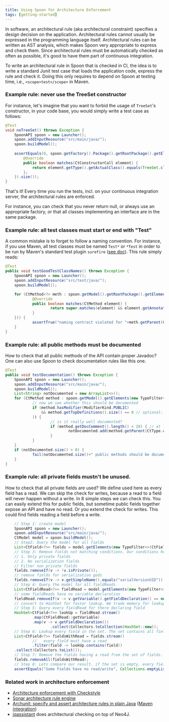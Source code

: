 ```yaml
---
title: Using Spoon for Architecture Enforcement
tags: [getting-started]
---
```


In software, an architectural rule (aka architectural constraint) specifies a design decision on the application. Architectural rules cannot usually be expressed in the programming language itself.
Architectural rules can be written as AST analysis, which makes Spoon very appropriate to express and check them.
Since architectural rules must be automatically checked as often as possible, it's good to have them part of continuous integration.

To write an architectural rule in Spoon that is checked in CI, the idea is to write a standard Junit test case that loads the application code, express the rule and check it. Doing this only requires to depend on Spoon at testing time, i.e., `<scope>test</scope>` in Maven.

### Example rule: never use the TreeSet constructor

For instance, let's imagine that you want to forbid the usage of `TreeSet`'s constructor, in your code base, you would simply write a test case as follows:

```java
@Test
void noTreeSet() throws Exception {
	SpoonAPI spoon = new Launcher();
	spoon.addInputResource("src/main/java/");
	spoon.buildModel();
	
	assertEquals(0, spoon.getFactory().Package().getRootPackage().getElements(new AbstractFilter<CtConstructorCall>() {
		@Override
		public boolean matches(CtConstructorCall element) {
			return element.getType().getActualClass().equals(TreeSet.class);
		};
	}).size());
}
```

That's it! Every time you run the tests, incl. on your continuous integration server, the architectural rules are enforced.

For instance, you can check that you never return null, or always use an appropriate factory, or that all classes implementing an interface are in the same package.


### Example rule: all test classes must start or end with "Test"

A common mistake is to forget to follow a naming convention. For instance, if you use Maven, all test classes must be named `Test*` or `*Test` in order to be run by Maven's standard test plugin `surefire` ([see doc](http://maven.apache.org/surefire/maven-surefire-plugin/examples/inclusion-exclusion.html)). This rule simply reads:

```java
@Test
public void testGoodTestClassNames() throws Exception {
    SpoonAPI spoon = new Launcher();
    spoon.addInputResource("src/test/java/");
    spoon.buildModel();

    for (CtMethod<?> meth : spoon.getModel().getRootPackage().getElements(new TypeFilter<CtMethod>(CtMethod.class) {
            @Override
            public boolean matches(CtMethod element) {
                    return super.matches(element) && element.getAnnotation(Test.class) != null;
            }
    })) {
            assertTrue("naming contract violated for "+meth.getParent(CtClass.class).getSimpleName(), meth.getParent(CtClass.class).getSimpleName().startsWith("Test") || meth.getParent(CtClass.class).getSimpleName().endsWith("Test"));
    }
}
```

### Example rule: all public methods must be documented

How to check that all public methods of the API contain proper Javadoc? One can also use Spoon to check documentation rules like this one.

```java
@Test
public void testDocumentation() throws Exception {
    SpoonAPI spoon = new Launcher();
    spoon.addInputResource("src/main/java/");
    spoon.buildModel();
    List<String> notDocumented = new ArrayList<>();
    for (CtMethod method : spoon.getModel().getElements(new TypeFilter<>(CtMethod.class))) {
            // now we see whether this should be documented
            if (method.hasModifier(ModifierKind.PUBLIC)
                && method.getTopDefinitions().size() == 0 // optional: only the top declarations should be documented (not the overriding methods which are lower in the hierarchy)
            )) {
                    // is it really well documented?
                    if (method.getDocComment().length() < 20) { // at least 20 characters
                            notDocumented.add(method.getParent(CtType.class).getQualifiedName() + "#" + method.getSignature());
                    }
            }
    }
    if (notDocumented.size() > 0) {
            fail(notDocumented.size()+" public methods should be documented with proper API documentation: \n"+StringUtils.join(notDocumented, "\n"));
    }
}
```
### Example rule: all private fields mustn't be unused.
How to check that all private fields are used?
We define used here as every field has a read. We can skip the check for writes, because a read to a field will never happen without a write.
In 8 simple steps we can check this. You can easily extend this for public fields, but sometime public fields together expose an API and have no read.
Or you extend the check for writes. This could find fields reading a field before a write. 
```java
    // Step 1: create model
    SpoonAPI spoon = new Launcher();
    spoon.addInputResource("src/main/java/");
    CtModel model = spoon.buildModel();
    // Step2: Query the model for all fields
    List<CtField<?>> fields = model.getElements(new TypeFilter<>(CtField.class));
    // Step 3: Remove fields not matching conditions. Our conditions here are:
    // 1. Only private fields
    // 2. No serialization fields  
    // Filter non private fields
    fields.removeIf(v -> !v.isPrivate());
    // remove fields for serialization gods
    fields.removeIf(v -> v.getSimpleName().equals("serialVersionUID"));
    // Step 4: Query the model for all fieldReads
    List<CtFieldRead<?>> fieldRead = model.getElements(new TypeFilter<>(CtFieldRead.class));
    // some fieldReads have no variable declaration
    fieldRead.removeIf(v -> v.getVariable().getFieldDeclaration() == null);
    // convert to HashSet for faster lookup. We trade memory for lookup speed.
    // Step 5: Query every fieldRead for there declaring field 
    HashSet<CtField<?>> lookUp = fieldRead.stream()
    		.map(CtFieldRead::getVariable)
    		.map(v -> v.getFieldDeclaration())
                    .collect(Collectors.toCollection(HashSet::new));
    // Step 6: Lookup every field in the set. The set contains all fields, that have a read.
    List<CtField<?>> fieldsWithRead = fields.stream()
    		// 	 every field must have a read
    		.filter(field -> lookUp.contains(field))
    .collect(Collectors.toList());
    // Step 7: Remove the fields having a read from the set of fields. 
    fields.removeAll(fieldsWithRead);
    // Step 8: Lets compare our result. if the set is empty, every field has a read, otherwise print the fields without read. 
    assertEquals("Some Fields have no read/write", Collections.emptyList(), fields);
```
### Related work in architecture enforcement

* [Architecture enforcement with Checkstyle](https://saturnnetwork.wordpress.com/2012/11/26/ultimate-architecture-enforcement-prevent-code-violations-at-code-commit-time/)
* [Sonar architecture rule engine](https://docs.sonarqube.org/display/SONARQUBE44/Architecture+Rule+Engine)
* [Archunit:  specify and assert architecture rules in plain Java](https://www.archunit.org/) ([Maven integration](https://github.com/societe-generale/arch-unit-maven-plugin))
* [jqassistant](https://jqassistant.org/) does architectural checking on top of Neo4J.
